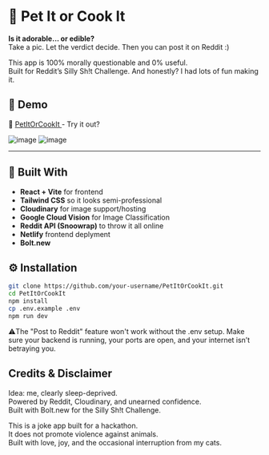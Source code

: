 # 🐾 Pet It or Cook It

**Is it adorable... or edible?**  
Take a pic. Let the verdict decide. Then you can post it on Reddit :)

This app is 100% morally questionable and 0% useful.  
Built for Reddit’s Silly Sh!t Challenge. And honestly? 
I had lots of fun making it.


## 🚀 Demo

🔗 [PetItOrCookIt ](https://petitorcookit.netlify.app/) - Try it out?

![image](https://github.com/user-attachments/assets/414a2e2b-42a7-4280-80ec-7ec45da8e01e) ![image](https://github.com/user-attachments/assets/a88040f9-91e6-4c6e-8cd0-ece3fb0903da)


---

## 🧰 Built With

- **React + Vite** for frontend
- **Tailwind CSS** so it looks semi-professional
- **Cloudinary** for image support/hosting
- **Google Cloud Vision** for Image Classification
- **Reddit API (Snoowrap)** to throw it all online
- **Netlify** frontend deplyment
- **Bolt.new** 

## ⚙️ Installation

```bash
git clone https://github.com/your-username/PetItOrCookIt.git
cd PetItOrCookIt
npm install
cp .env.example .env
npm run dev
```
⚠️The "Post to Reddit" feature won't work without the .env setup.
Make sure your backend is running, your ports are open, and your internet isn’t betraying you.

## Credits & Disclaimer

Idea: me, clearly sleep-deprived.  
Powered by Reddit, Cloudinary, and unearned confidence.  
Built with Bolt.new for the Silly Sh!t Challenge.  

This is a joke app built for a hackathon.  
It does not promote violence against animals.  
Built with love, joy, and the occasional interruption from my cats.


